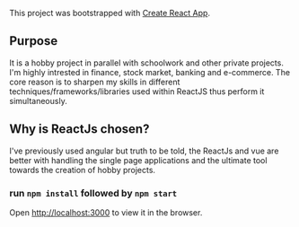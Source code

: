 This project was bootstrapped with [Create React App](https://github.com/facebook/create-react-app).

## Purpose

It is a hobby project in parallel with schoolwork and other private projects. I'm highly intrested in finance, stock market, banking and e-commerce. The core reason is to sharpen my skills in different techniques/frameworks/libraries used within ReactJS thus perform it simultaneously.

## Why is ReactJs chosen?

I've previously used angular but truth to be told, the ReactJs and vue are better with handling the single page applications and the ultimate tool towards the creation of hobby projects.

### run `npm install` followed by `npm start`

Open [http://localhost:3000](http://localhost:3000) to view it in the browser.

